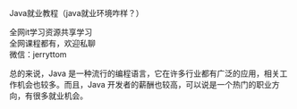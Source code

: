 Java就业教程（java就业环境咋样？）

全网it学习资源共享学习<br>全网课程都有，欢迎私聊<br>微信：jerryttom<br>

总的来说，Java 是一种流行的编程语言，它在许多行业都有广泛的应用，相关工作机会也较多。而且，Java 开发者的薪酬也较高，可以说是一个热门的职业方向，有很多就业机会。